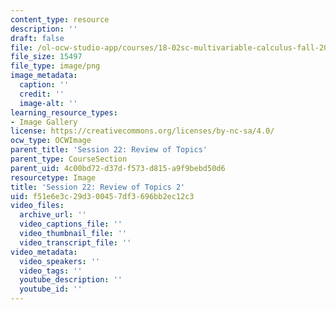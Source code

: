 ```yaml
---
content_type: resource
description: ''
draft: false
file: /ol-ocw-studio-app/courses/18-02sc-multivariable-calculus-fall-2010/f51e6e3c29d300457df3696bb2ec12c3_MIT18_02SC_L7Brds_2.png
file_size: 15497
file_type: image/png
image_metadata:
  caption: ''
  credit: ''
  image-alt: ''
learning_resource_types:
- Image Gallery
license: https://creativecommons.org/licenses/by-nc-sa/4.0/
ocw_type: OCWImage
parent_title: 'Session 22: Review of Topics'
parent_type: CourseSection
parent_uid: 4c00bd72-d37d-f573-d815-a9f9bebd50d6
resourcetype: Image
title: 'Session 22: Review of Topics 2'
uid: f51e6e3c-29d3-0045-7df3-696bb2ec12c3
video_files:
  archive_url: ''
  video_captions_file: ''
  video_thumbnail_file: ''
  video_transcript_file: ''
video_metadata:
  video_speakers: ''
  video_tags: ''
  youtube_description: ''
  youtube_id: ''
---
```

